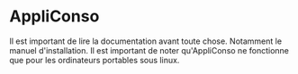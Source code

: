 # AppliConso
Il est important de lire la documentation avant toute chose.
Notamment le manuel d'installation.
Il est important de noter qu'AppliConso ne fonctionne que pour les ordinateurs portables sous linux.
